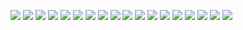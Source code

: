 ![](./Снимок%20экрана%202021-09-19%20141102.png)
![](./Снимок%20экрана%202021-09-19%20141116.png)
![](./Снимок%20экрана%202021-09-19%20141419.png)
![](./Снимок%20экрана%202021-09-19%20141613.png)
![](./Снимок%20экрана%202021-09-19%20141835.png)
![](./Снимок%20экрана%202021-09-19%20142128.png)
![](./Снимок%20экрана%202021-09-19%20142138.png)
![](./Снимок%20экрана%202021-09-19%20142242.png)
![](./Снимок%20экрана%202021-09-19%20142402.png)
![](./Снимок%20экрана%202021-09-19%20142603.png)
![](./Снимок%20экрана%202021-09-19%20142611.png)
![](./Снимок%20экрана%202021-09-19%20142756.png)
![](./Снимок%20экрана%202021-09-19%20142836.png)
![](./Снимок%20экрана%202021-09-19%20143051.png)
![](./Снимок%20экрана%202021-09-19%20143151.png)
![](./Снимок%20экрана%202021-09-19%20143159.png)
![](./Снимок%20экрана%202021-09-19%20143357.png)
![](./Снимок%20экрана%202021-09-19%20143406.png)
